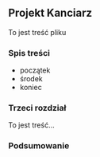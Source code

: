 ## Projekt Kanciarz

To jest treść pliku

### Spis treści

- początek
- środek
- koniec

### Trzeci rozdział

To jest treść...

### Podsumowanie

